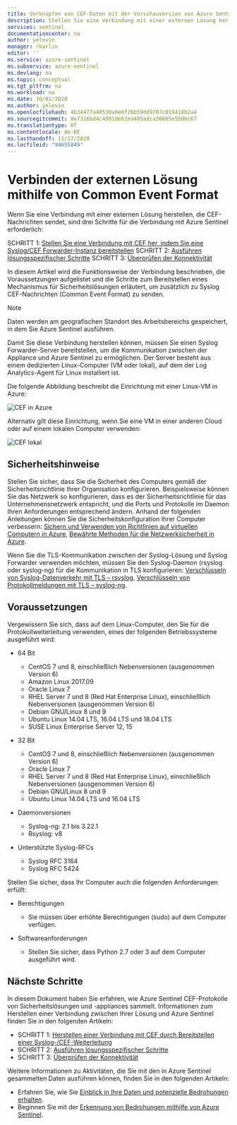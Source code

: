 ```yaml
---
title: Verknüpfen von CEF-Daten mit der Vorschauversion von Azure Sentinel | Microsoft-Dokumentation
description: Stellen Sie eine Verbindung mit einer externen Lösung her, die unter Verwendung eines Linux-Computers für die Protokollweiterleitung CEF-Nachrichten (Common Event Format) an Azure Sentinel sendet.
services: sentinel
documentationcenter: na
author: yelevin
manager: rkarlin
editor: ''
ms.service: azure-sentinel
ms.subservice: azure-sentinel
ms.devlang: na
ms.topic: conceptual
ms.tgt_pltfrm: na
ms.workload: na
ms.date: 10/01/2020
ms.author: yelevin
ms.openlocfilehash: 4b34477a40530a0e6f26b59dd9707c019418b2a4
ms.sourcegitcommit: 8e7316bd4c4991de62ea485adca30065e5b86c67
ms.translationtype: HT
ms.contentlocale: de-DE
ms.lasthandoff: 11/17/2020
ms.locfileid: "94655849"
---
```

# <a name="connect-your-external-solution-using-common-event-format"></a>Verbinden der externen Lösung mithilfe von Common Event Format

Wenn Sie eine Verbindung mit einer externen Lösung herstellen, die CEF-Nachrichten sendet, sind drei Schritte für die Verbindung mit Azure Sentinel erforderlich:

SCHRITT 1: [Stellen Sie eine Verbindung mit CEF her, indem Sie eine Syslog/CEF Forwarder-Instanz bereitstellen](connect-cef-agent.md) SCHRITT 2: [Ausführen lösungsspezifischer Schritte](connect-cef-solution-config.md) SCHRITT 3: [Überprüfen der Konnektivität](connect-cef-verify.md)

In diesem Artikel wird die Funktionsweise der Verbindung beschrieben, die Voraussetzungen aufgelistet und die Schritte zum Bereitstellen eines Mechanismus für Sicherheitslösungen erläutert, um zusätzlich zu Syslog CEF-Nachrichten (Common Event Format) zu senden. 

> [!NOTE] 
> Daten werden am geografischen Standort des Arbeitsbereichs gespeichert, in dem Sie Azure Sentinel ausführen.

Damit Sie diese Verbindung herstellen können, müssen Sie einen Syslog Forwarder-Server bereitstellen, um die Kommunikation zwischen der Appliance und Azure Sentinel zu ermöglichen.  Der Server besteht aus einem dedizierten Linux-Computer (VM oder lokal), auf dem der Log Analytics-Agent für Linux installiert ist. 

Die folgende Abbildung beschreibt die Einrichtung mit einer Linux-VM in Azure:

 ![CEF in Azure](./media/connect-cef/cef-syslog-azure.png)

Alternativ gilt diese Einrichtung, wenn Sie eine VM in einer anderen Cloud oder auf einem lokalen Computer verwenden: 

 ![CEF lokal](./media/connect-cef/cef-syslog-onprem.png)

## <a name="security-considerations"></a>Sicherheitshinweise

Stellen Sie sicher, dass Sie die Sicherheit des Computers gemäß der Sicherheitsrichtlinie Ihrer Organisation konfigurieren. Beispielsweise können Sie das Netzwerk so konfigurieren, dass es der Sicherheitsrichtlinie für das Unternehmensnetzwerk entspricht, und die Ports und Protokolle im Daemon Ihren Anforderungen entsprechend ändern. Anhand der folgenden Anleitungen können Sie die Sicherheitskonfiguration Ihrer Computer verbessern:  [Sichern und Verwenden von Richtlinien auf virtuellen Computern in Azure](../virtual-machines/security-policy.md), [Bewährte Methoden für die Netzwerksicherheit in Azure](../security/fundamentals/network-best-practices.md).

Wenn Sie die TLS-Kommunikation zwischen der Syslog-Lösung und Syslog Forwarder verwenden möchten, müssen Sie den Syslog-Daemon (rsyslog oder syslog-ng) für die Kommunikation in TLS konfigurieren: [Verschlüsseln von Syslog-Datenverkehr mit TLS – rsyslog](https://www.rsyslog.com/doc/v8-stable/tutorials/tls_cert_summary.html), [Verschlüsseln von Protokollmeldungen mit TLS – syslog-ng](https://support.oneidentity.com/technical-documents/syslog-ng-open-source-edition/3.22/administration-guide/60#TOPIC-1209298).
 
## <a name="prerequisites"></a>Voraussetzungen

Vergewissern Sie sich, dass auf dem Linux-Computer, den Sie für die Protokollweiterleitung verwenden, eines der folgenden Betriebssysteme ausgeführt wird:

- 64 Bit
  - CentOS 7 und 8, einschließlich Nebenversionen (ausgenommen Version 6)
  - Amazon Linux 2017.09
  - Oracle Linux 7
  - RHEL Server 7 und 8 (Red Hat Enterprise Linux), einschließlich Nebenversionen (ausgenommen Version 6)
  - Debian GNU/Linux 8 und 9
  - Ubuntu Linux 14.04 LTS, 16.04 LTS und 18.04 LTS
  - SUSE Linux Enterprise Server 12, 15

- 32 Bit
  - CentOS 7 und 8, einschließlich Nebenversionen (ausgenommen Version 6)
  - Oracle Linux 7
  - RHEL Server 7 und 8 (Red Hat Enterprise Linux), einschließlich Nebenversionen (ausgenommen Version 6)
  - Debian GNU/Linux 8 und 9
  - Ubuntu Linux 14.04 LTS und 16.04 LTS
 
- Daemonversionen
  - Syslog-ng: 2.1 bis 3.22.1
  - Rsyslog: v8
  
- Unterstützte Syslog-RFCs
  - Syslog RFC 3164
  - Syslog RFC 5424
 
Stellen Sie sicher, dass Ihr Computer auch die folgenden Anforderungen erfüllt: 

- Berechtigungen
  - Sie müssen über erhöhte Berechtigungen (sudo) auf dem Computer verfügen. 

- Softwareanforderungen
  - Stellen Sie sicher, dass Python 2.7 oder 3 auf dem Computer ausgeführt wird.

## <a name="next-steps"></a>Nächste Schritte

In diesem Dokument haben Sie erfahren, wie Azure Sentinel CEF-Protokolle von Sicherheitslösungen und -appliances sammelt. Informationen zum Herstellen einer Verbindung zwischen Ihrer Lösung und Azure Sentinel finden Sie in den folgenden Artikeln:

- SCHRITT 1: [Herstellen einer Verbindung mit CEF durch Bereitstellen einer Syslog-/CEF-Weiterleitung](connect-cef-agent.md)
- SCHRITT 2: [Ausführen lösungsspezifischer Schritte](connect-cef-solution-config.md)
- SCHRITT 3: [Überprüfen der Konnektivität](connect-cef-verify.md)

Weitere Informationen zu Aktivitäten, die Sie mit den in Azure Sentinel gesammelten Daten ausführen können, finden Sie in den folgenden Artikeln:
- Erfahren Sie, wie Sie [Einblick in Ihre Daten und potenzielle Bedrohungen erhalten](quickstart-get-visibility.md).
- Beginnen Sie mit der [Erkennung von Bedrohungen mithilfe von Azure Sentinel](./tutorial-detect-threats-built-in.md).